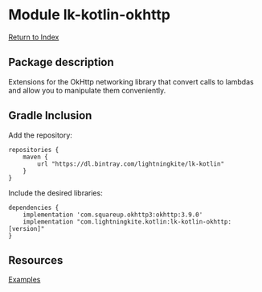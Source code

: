 # Module lk-kotlin-okhttp

[Return to Index](../)

## Package description

Extensions for the OkHttp networking library that convert calls to lambdas and allow you to manipulate them conveniently.

## Gradle Inclusion



Add the repository:

```
repositories {
    maven {
        url "https://dl.bintray.com/lightningkite/lk-kotlin"
    }
}
```

Include the desired libraries:

```
dependencies {
    implementation 'com.squareup.okhttp3:okhttp:3.9.0'
    implementation "com.lightningkite.kotlin:lk-kotlin-okhttp:[version]"
}
```

## Resources

[Examples](https://github.com/lightningkite/lk-kotlin/tree/master/lk-kotlin-okhttp/src/test/kotlin/lk/kotlin/okhttp/example)